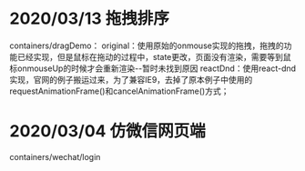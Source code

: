 # 2020/03/13 拖拽排序

containers/dragDemo：
    original：使用原始的onmouse实现的拖拽，拖拽的功能已经实现，但是鼠标在拖动的过程中，state更改，页面没有渲染，需要等到鼠标onmouseUp的时候才会重新渲染--暂时未找到原因
    reactDnd：使用react-dnd实现，官网的例子搬运过来，为了兼容IE9，去掉了原本例子中使用的requestAnimationFrame()和cancelAnimationFrame()方式；

# 2020/03/04 仿微信网页端

containers/wechat/login
